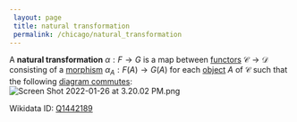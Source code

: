 ```yaml
---
 layout: page
 title: natural transformation
 permalink: /chicago/natural_transformation
---
```

A **natural transformation** $\alpha:F\to G$ is a map between [functors](https://defsmath.github.io/DefsMath/commutative_diagram) $\mathcal C\to \mathcal D$ consisting of a [morphism](https://defsmath.github.io/DefsMath/functor) $\alpha_A: F(A)\to G(A)$ for each [object](https://defsmath.github.io/DefsMath/morphism) $A$ of $\mathcal C$ such that the following [diagram commutes](https://defsmath.github.io/DefsMath/category):
![Screen Shot 2022-01-26 at 3.20.02 PM.png](https://defsmath.github.io/DefsMath/commutative_diagram)

Wikidata ID: [Q1442189](https://www.wikidata.org/wiki/Q1442189)